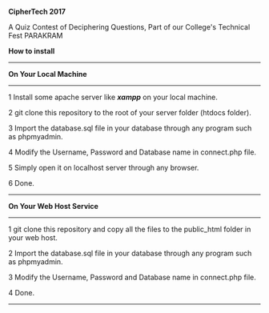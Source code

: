  __CipherTech  2017__

A Quiz Contest of Deciphering Questions, Part of our College's Technical Fest PARAKRAM


 __How to install__

_______________________________
   __On Your Local Machine__
_______________________________


1 Install some apache server like ___xampp___ on your local machine.

2 git clone this repository to the root of your server folder (htdocs folder).

3 Import the database.sql file in your database through any program such as phpmyadmin. 

4 Modify the Username, Password and Database name in connect.php file.

5 Simply open it on localhost server through any browser.

6 Done.

___________________________________
   __On Your Web Host Service__
___________________________________

1 git clone this repository and copy all the files to the public_html folder in your web host.

2 Import the database.sql file in your database through any program such as phpmyadmin.

3 Modify the Username, Password and Database name in connect.php file.

4 Done.

____________________________________


